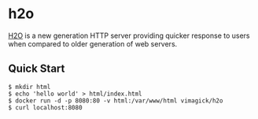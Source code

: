 h2o
===

[H2O][1] is a new generation HTTP server providing quicker response to users when
compared to older generation of web servers.

## Quick Start

```
$ mkdir html
$ echo 'hello world' > html/index.html
$ docker run -d -p 8080:80 -v html:/var/www/html vimagick/h2o
$ curl localhost:8080
```

[1]: https://h2o.examp1e.net/index.html

